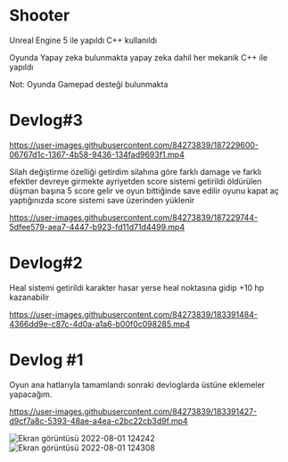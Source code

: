# Shooter
Unreal Engine 5 ile yapıldı C++ kullanıldı

Oyunda Yapay zeka bulunmakta yapay zeka dahil her mekanik C++ ile yapıldı

Not: Oyunda Gamepad desteği bulunmakta

# Devlog#3



https://user-images.githubusercontent.com/84273839/187229600-06767d1c-1367-4b58-9436-134fad9693f1.mp4

Silah değiştirme özelliği getirdim silahına göre farklı damage ve farklı efektler devreye girmekte ayriyetden score sistemi getirildi öldürülen düşman başına 5 score gelir ve oyun bittiğinde save edilir oyunu kapat aç yaptığınızda score sistemi save üzerinden yüklenir


https://user-images.githubusercontent.com/84273839/187229744-5dfee579-aea7-4447-b923-fd11d71d4499.mp4



# Devlog#2
Heal sistemi getirildi karakter hasar yerse heal noktasına gidip +10 hp kazanabilir

https://user-images.githubusercontent.com/84273839/183391484-4366dd9e-c87c-4d0a-a1a6-b00f0c098285.mp4



# Devlog #1
Oyun ana hatlarıyla tamamlandı sonraki devloglarda üstüne eklemeler yapacağım.


https://user-images.githubusercontent.com/84273839/183391427-d9cf7a8c-5393-48ae-a4ea-c2bc22cb3d9f.mp4

![Ekran görüntüsü 2022-08-01 124242](https://user-images.githubusercontent.com/84273839/182123077-d862dcee-270d-4cee-8d9f-35553a571552.png)
![Ekran görüntüsü 2022-08-01 124308](https://user-images.githubusercontent.com/84273839/182123080-c74d9cd7-3379-4478-b732-6ddbe1a575cb.png)






